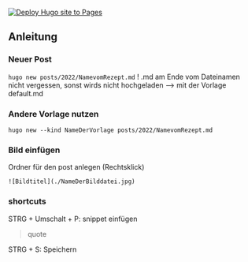 [![Deploy Hugo site to Pages](https://github.com/ElfriedeWaldschrat/ElfriedeWaldschrat.github.io/actions/workflows/hugo.yml/badge.svg)](https://github.com/ElfriedeWaldschrat/ElfriedeWaldschrat.github.io/actions/workflows/hugo.yml)


## Anleitung
### Neuer Post
```hugo new posts/2022/NamevomRezept.md```
! .md am Ende vom Dateinamen nicht vergessen, sonst wirds nicht hochgeladen
--> mit der Vorlage default.md 

### Andere Vorlage nutzen
```hugo new --kind NameDerVorlage posts/2022/NamevomRezept.md```

### Bild einfügen
Ordner für den post anlegen (Rechtsklick)

```![Bildtitel](./NameDerBilddatei.jpg)```

### shortcuts

STRG + Umschalt + P: snippet einfügen 

> quote 

STRG + S: Speichern